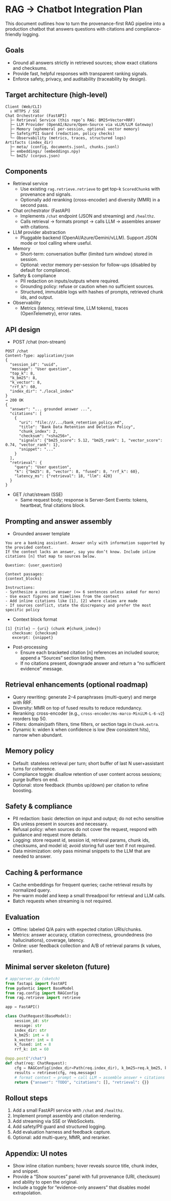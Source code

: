 # RAG → Chatbot Integration Plan

This document outlines how to turn the provenance-first RAG pipeline into a production chatbot that answers questions with citations and compliance-friendly logging.

## Goals
- Ground all answers strictly in retrieved sources; show exact citations and checksums.
- Provide fast, helpful responses with transparent ranking signals.
- Enforce safety, privacy, and auditability (traceability by design).

## Target architecture (high-level)
```
Client (Web/CLI)
  ↕ HTTPS / SSE
Chat Orchestrator (FastAPI)
  ├─ Retrieval Service (this repo’s RAG: BM25+Vector+RRF)
  ├─ LLM Provider (OpenAI/Azure/Open-Source via vLLM/LLM Gateway)
  ├─ Memory (ephemeral per-session, optional vector memory)
  ├─ Safety/PII Guard (redaction, policy checks)
  └─ Observability (metrics, traces, structured logs)
Artifacts (index_dir)
  ├─ meta/ (config, documents.jsonl, chunks.jsonl)
  ├─ embeddings/ (embeddings.npy)
  └─ bm25/ (corpus.json)
```

## Components
- Retrieval service
  - Use existing `rag.retrieve.retrieve` to get top-k `ScoredChunk`s with provenance and signals.
  - Optionally add reranking (cross-encoder) and diversity (MMR) in a second pass.
- Chat orchestrator (FastAPI)
  - Implements `/chat` endpoint (JSON and streaming) and `/healthz`.
  - Calls retrieval → formats prompt → calls LLM → assembles answer with citations.
- LLM provider abstraction
  - Pluggable backend (OpenAI/Azure/Gemini/vLLM). Support JSON mode or tool calling where useful.
- Memory
  - Short-term: conversation buffer (limited turn window) stored in session.
  - Optional: vector memory per-session for follow-ups (disabled by default for compliance).
- Safety & compliance
  - PII redaction on inputs/outputs where required.
  - Grounding policy: refuse or caution when no sufficient sources.
  - Structured, immutable logs with hashes of prompts, retrieved chunk ids, and output.
- Observability
  - Metrics (latency, retrieval time, LLM tokens), traces (OpenTelemetry), error rates.

## API design
- POST /chat (non-stream)
```http
POST /chat
Content-Type: application/json
{
  "session_id": "uuid",
  "message": "User question",
  "top_k": 8,
  "k_bm25": 8,
  "k_vector": 8,
  "rrf_k": 60,
  "index_dir": "./local_index"
}
→ 200 OK
{
  "answer": "... grounded answer ...",
  "citations": [
    {
      "uri": "file:///.../bank_retention_policy.md",
      "title": "Bank Data Retention and Deletion Policy",
      "chunk_index": 2,
      "checksum": "<sha256>",
      "signals": {"bm25_score": 5.12, "bm25_rank": 1, "vector_score": 0.74, "vector_rank": 1},
      "snippet": "..."
    }
  ],
  "retrieval": {
    "query": "User question",
    "k": {"bm25": 8, "vector": 8, "fused": 8, "rrf_k": 60},
    "latency_ms": {"retrieval": 18, "llm": 420}
  }
}
```
- GET /chat/stream (SSE)
  - Same request body; response is Server-Sent Events: tokens, heartbeat, final citations block.

## Prompting and answer assembly
- Grounded answer template
```text
You are a banking assistant. Answer only with information supported by the provided context. 
If the context lacks an answer, say you don’t know. Include inline citations [n] that map to sources below.

Question: {user_question}

Context passages:
{context_blocks}

Instructions:
- Synthesize a concise answer (<= 6 sentences unless asked for more)
- Use exact figures and timelines from the context
- Add inline citations like [1], [2] where claims are made
- If sources conflict, state the discrepancy and prefer the most specific policy
```
- Context block format
```text
[1] {title} — {uri} (chunk #{chunk_index})
   checksum: {checksum}
   excerpt: {snippet}
```
- Post-processing
  - Ensure each bracketed citation [n] references an included source; append a “Sources” section listing them.
  - If no citations present, downgrade answer and return a “no sufficient evidence” message.

## Retrieval enhancements (optional roadmap)
- Query rewriting: generate 2–4 paraphrases (multi-query) and merge with RRF.
- Diversity: MMR on top of fused results to reduce redundancy.
- Reranking: cross-encoder (e.g., `cross-encoder/ms-marco-MiniLM-L-6-v2`) reorders top 50.
- Filters: domain/path filters, time filters, or section tags in `Chunk.extra`.
- Dynamic k: widen k when confidence is low (few consistent hits), narrow when abundant.

## Memory policy
- Default: stateless retrieval per turn; short buffer of last N user+assistant turns for coherence.
- Compliance toggle: disallow retention of user content across sessions; purge buffers on end.
- Optional: store feedback (thumbs up/down) per citation to refine boosting.

## Safety & compliance
- PII redaction: basic detection on input and output; do not echo sensitive IDs unless present in sources and necessary.
- Refusal policy: when sources do not cover the request, respond with guidance and request more details.
- Logging: store request id, session id, retrieval params, chunk ids, checksums, and model id; avoid storing full user text if not required.
- Data minimization: only pass minimal snippets to the LLM that are needed to answer.

## Caching & performance
- Cache embeddings for frequent queries; cache retrieval results by normalized query.
- Pre-warm model and keep a small threadpool for retrieval and LLM calls.
- Batch requests when streaming is not required.

## Evaluation
- Offline: labeled Q/A pairs with expected citation URIs/chunks.
- Metrics: answer accuracy, citation correctness, groundedness (no hallucinations), coverage, latency.
- Online: user feedback collection and A/B of retrieval params (k values, reranker).

## Minimal server skeleton (future)
```python
# app/server.py (sketch)
from fastapi import FastAPI
from pydantic import BaseModel
from rag.config import RAGConfig
from rag.retrieve import retrieve

app = FastAPI()

class ChatRequest(BaseModel):
    session_id: str
    message: str
    index_dir: str
    k_bm25: int = 8
    k_vector: int = 8
    k_fused: int = 8
    rrf_k: int = 60

@app.post("/chat")
def chat(req: ChatRequest):
    cfg = RAGConfig(index_dir=Path(req.index_dir), k_bm25=req.k_bm25, k_vector=req.k_vector, k_fused=req.k_fused, rrf_k=req.rrf_k)
    results = retrieve(cfg, req.message)
    # format context → prompt → call LLM → assemble answer + citations
    return {"answer": "TODO", "citations": [], "retrieval": {}}
```

## Rollout steps
1) Add a small FastAPI service with `/chat` and `/healthz`.
2) Implement prompt assembly and citation rendering.
3) Add streaming via SSE or WebSockets.
4) Add safety/PII guard and structured logging.
5) Add evaluation harness and feedback capture.
6) Optional: add multi-query, MMR, and reranker.

## Appendix: UI notes
- Show inline citation numbers; hover reveals source title, chunk index, and snippet.
- Provide a “Show sources” panel with full provenance (URI, checksum) and ability to open the original.
- Include a toggle for “evidence-only answers” that disables model extrapolation. 